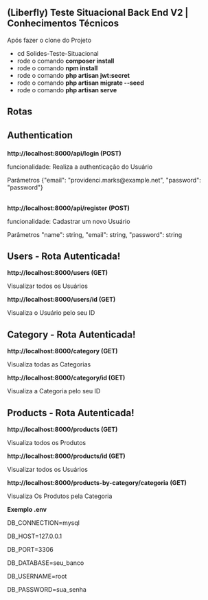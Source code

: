 ## (Liberfly) Teste Situacional Back End V2 | Conhecimentos Técnicos
Após fazer o clone do Projeto
- cd Solides-Teste-Situacional
- rode o comando **composer install**
- rode o comando **npm install**
- rode o comando **php artisan jwt:secret**
- rode o comando **php artisan migrate --seed**
- rode o comando **php artisan serve**

## Rotas
## <p>Authentication</p>
**<p>http://localhost:8000/api/login  (POST)</p>**
<p>funcionalidade: Realiza a authenticação do Usuário</p>
Parâmetros
{"email": "providenci.marks@example.net", "password": "password"}
<br>
<br>

**<p>http://localhost:8000/api/register (POST)</p>**
<p>funcionalidade: Cadastrar um novo Usuário</p>
Parâmetros
"name": string,
"email": string,
"password": string
<br>

## Users - Rota Autenticada!

**<p>http://localhost:8000/users (GET)</p>**
<p>Visualizar todos os Usuários</p>

**<p>http://localhost:8000/users/id (GET)</p>**
<p>Visualiza o Usuário pelo seu ID</p>

## Category - Rota Autenticada!
**<p>http://localhost:8000/category (GET)</p>**
<p>Visualiza todas as Categorias</p>

**<p>http://localhost:8000/category/id (GET)</p>**
<p>Visualiza a Categoria pelo seu ID </p>

## Products - Rota Autenticada!
**<p>http://localhost:8000/products (GET)</p>**
<p>Visualiza todos os Produtos</p>

**<p>http://localhost:8000/products/id (GET)</p>**
<p>Visualizar todos os Usuários</p>

**<p>http://localhost:8000/products-by-category/categoria (GET)</p>**
<p>Visualiza Os Produtos pela Categoria</p>

**Exemplo .env**
<p>DB_CONNECTION=mysql</p>
<p>DB_HOST=127.0.0.1</p>
<p>DB_PORT=3306</p>
<p>DB_DATABASE=seu_banco</p>
<p>DB_USERNAME=root</p>
<p>DB_PASSWORD=sua_senha</p>
